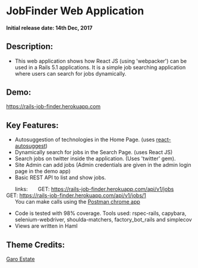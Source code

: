 # JobFinder Web Application

#### Initial release date: 14th Dec, 2017

## Description: 

* This web application shows how React JS (using 'webpacker') can be used in a Rails 5.1 applications. It is a simple job searching application where users can search for jobs dynamically. 

## Demo: 

https://rails-job-finder.herokuapp.com

## Key Features: 

* Autosuggestion of technologies in the Home Page. (uses [react-autosuggest](https://github.com/moroshko/react-autosuggest))
* Dynamically search for jobs in the Search Page. (uses React JS)
* Search jobs on twitter inside the application. (Uses 'twitter' gem). 
* Site Admin can add jobs (Admin credentials are given in the admin login page in the demo app)
* Basic REST API to list and show jobs.  

&nbsp;&nbsp;&nbsp;&nbsp;&nbsp; links: 
&nbsp;&nbsp;&nbsp;&nbsp;&nbsp; GET: https://rails-job-finder.herokuapp.com/api/v1/jobs
&nbsp;&nbsp;&nbsp;&nbsp;&nbsp; GET: https://rails-job-finder.herokuapp.com/api/v1/jobs/1  
&nbsp;&nbsp;&nbsp;&nbsp;&nbsp; You can make calls using the [Postman chrome app](https://chrome.google.com/webstore/detail/postman/fhbjgbiflinjbdggehcddcbncdddomop?hl=en)

* Code is tested with 98% coverage. Tools used: rspec-rails, capybara, selenium-webdriver, shoulda-matchers, factory_bot_rails and simplecov 
* Views are written in Haml


## Theme Credits:

[Garo Estate](https://technext.github.io/garo-estate/)